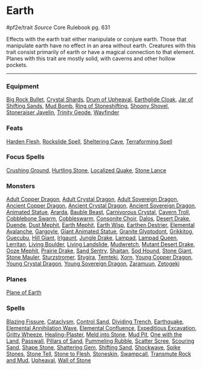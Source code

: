 
# Earth
#pf2e/trait
*Source* Core Rulebook pg. 631

Effects with the earth trait either manipulate or conjure earth. Those that manipulate earth have no effect in an area without earth. Creatures with this trait consist primarily of earth or have a magical connection to that element. Planes with this trait are mostly solid, with caverns and other hollow pockets.

---

### Equipment
[Big Rock Bullet](Big%20Rock%20Bullet), [Crystal Shards](Crystal%20Shards), [Drum of Upheaval](Drum%20of%20Upheaval), [Earthglide Cloak](Earthglide%20Cloak), [Jar of Shifting Sands](Jar%20of%20Shifting%20Sands), [Mud Bomb](Mud%20Bomb), [Ring of Stoneshifting](Ring%20of%20Stoneshifting), [Shoony Shovel](Shoony%20Shovel), [Stoneraiser Javelin](Stoneraiser%20Javelin), [Trinity Geode](Trinity%20Geode), [Wayfinder](Wayfinder)

### Feats
[Harden Flesh](Harden%20Flesh), [Rockslide Spell](Rockslide%20Spell), [Sheltering Cave](Sheltering%20Cave), [Terraforming Spell](Terraforming%20Spell)

### Focus Spells
[Crushing Ground](Crushing%20Ground.md), [Hurtling Stone](Hurtling%20Stone.md), [Localized Quake](Localized%20Quake.md), [Stone Lance](Stone%20Lance.md)

### Monsters
[Adult Copper Dragon](Adult%20Copper%20Dragon), [Adult Crystal Dragon](Adult%20Crystal%20Dragon), [Adult Sovereign Dragon](Adult%20Sovereign%20Dragon), [Ancient Copper Dragon](Ancient%20Copper%20Dragon), [Ancient Crystal Dragon](Ancient%20Crystal%20Dragon), [Ancient Sovereign Dragon](Ancient%20Sovereign%20Dragon), [Animated Statue](Animated%20Statue), [Ararda](Ararda), [Bauble Beast](Bauble%20Beast), [Carnivorous Crystal](Carnivorous%20Crystal), [Cavern Troll](Cavern%20Troll), [Cobblebone Swarm](Cobblebone%20Swarm), [Cobbleswarm](Cobbleswarm), [Consonite Choir](Consonite%20Choir), [Dalos](Dalos), [Desert Drake](Desert%20Drake), [Duende](Duende), [Dust Mephit](Dust%20Mephit), [Earth Mephit](Earth%20Mephit), [Earth Wisp](Earth%20Wisp), [Earthen Destrier](Earthen%20Destrier), [Elemental Avalanche](Elemental%20Avalanche), [Gargoyle](Gargoyle), [Giant Animated Statue](Giant%20Animated%20Statue), [Granite Glyptodont](Granite%20Glyptodont), [Grikkitog](Grikkitog), [Guecubu](Guecubu), [Hill Giant](Hill%20Giant), [Irlgaunt](Irlgaunt), [Jungle Drake](Jungle%20Drake), [Lampad](Lampad), [Lampad Queen](Lampad%20Queen), [Lerritan](Lerritan), [Living Boulder](Living%20Boulder), [Living Landslide](Living%20Landslide), [Mudwretch](Mudwretch), [Mutant Desert Drake](Mutant%20Desert%20Drake), [Ooze Mephit](Ooze%20Mephit), [Prairie Drake](Prairie%20Drake), [Sand Sentry](Sand%20Sentry), [Shaitan](Shaitan), [Sod Hound](Sod%20Hound), [Stone Giant](Stone%20Giant), [Stone Mauler](Stone%20Mauler), [Sturzstromer](Sturzstromer), [Stygira](Stygira), [Temteki](Temteki), [Xorn](Xorn), [Young Copper Dragon](Young%20Copper%20Dragon), [Young Crystal Dragon](Young%20Crystal%20Dragon), [Young Sovereign Dragon](Young%20Sovereign%20Dragon), [Zaramuun](Zaramuun), [Zetogeki](Zetogeki)

### Planes
[Plane of Earth](Plane%20of%20Earth)

### Spells
[Blazing Fissure](Blazing%20Fissure.md), [Cataclysm](Cataclysm.md), [Control Sand](Control%20Sand.md), [Dividing Trench](Dividing%20Trench.md), [Earthquake](Earthquake.md), [Elemental Annihilation Wave](Elemental%20Annihilation%20Wave.md), [Elemental Confluence](Elemental%20Confluence.md), [Expeditious Excavation](Expeditious%20Excavation.md), [Gritty Wheeze](Gritty%20Wheeze.md), [Healing-Plaster](Healing-Plaster.md), [Meld into Stone](Meld%20into%20Stone.md), [Mud Pit](Mud%20Pit.md), [One with the Land](One%20with%20the%20Land.md), [Passwall](Passwall.md), [Pillars of Sand](Pillars%20of%20Sand.md), [Pummeling Rubble](Pummeling%20Rubble.md), [Scatter Scree](Scatter%20Scree.md), [Scouring Sand](Scouring%20Sand.md), [Shape Stone](Shape%20Stone.md), [Shattering Gem](Shattering%20Gem.md), [Shifting Sand](Shifting%20Sand.md), [Shockwave](Shockwave.md), [Spike Stones](Spike%20Stones.md), [Stone Tell](Stone%20Tell.md), [Stone to Flesh](Stone%20to%20Flesh.md), [Stoneskin](Stoneskin.md), [Swampcall](Swampcall.md), [Transmute Rock and Mud](Transmute%20Rock%20and%20Mud.md), [Upheaval](Upheaval.md), [Wall of Stone](Wall%20of%20Stone.md)